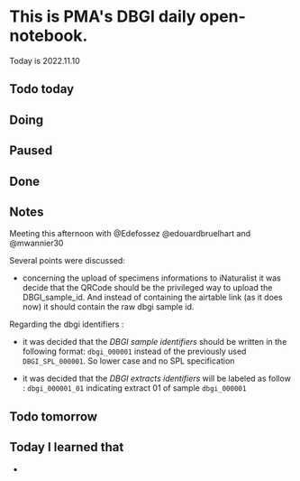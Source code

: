 
# This is PMA's DBGI daily open-notebook.

Today is 2022.11.10

## Todo today

###
###
###

## Doing

## Paused

## Done

## Notes


Meeting this afternoon with @Edefossez @edouardbruelhart and @mwannier30

Several points were discussed:

- concerning the upload of specimens informations to iNaturalist it was decide that the QRCode should be the privileged way to upload the DBGI_sample_id. And instead of containing the airtable link (as it does now) it should contain the raw dbgi sample id.


Regarding the dbgi identifiers : 

- it was decided that the _DBGI sample identifiers_ should be written in the following format:
`dbgi_000001` instead of the previously used `DBGI_SPL_000001`. So lower case and no SPL specification

- it was decided that the _DBGI extracts identifiers_ will be labeled as follow : `dbgi_000001_01` indicating extract 01 of sample `dbgi_000001`






## Todo tomorrow

###
###
###


## Today I learned that

- 